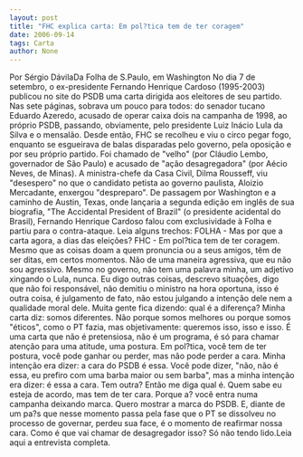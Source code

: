 ```yaml
---
layout: post
title: "FHC explica carta: Em pol?tica tem de ter coragem"
date: 2006-09-14
tags: Carta
author: None
---
```

Por Sérgio DávilaDa Folha de S.Paulo, em Washington
No dia 7 de setembro, o ex-presidente Fernando Henrique Cardoso (1995-2003) publicou no site do PSDB uma carta dirigida aos eleitores de seu partido. Nas sete páginas, sobrava um pouco para todos: do senador tucano Eduardo Azeredo, acusado de operar caixa dois na campanha de 1998, ao próprio PSDB, passando, obviamente, pelo presidente Luiz Inácio Lula da Silva e o mensalão.
Desde então, FHC se recolheu e viu o circo pegar fogo, enquanto se esgueirava de balas disparadas pelo governo, pela oposição e por seu próprio partido. Foi chamado de \"velho\" (por Cláudio Lembo, governador de São Paulo) e acusado de \"ação desagregadora\" (por Aécio Neves, de Minas). A ministra-chefe da Casa Civil, Dilma Rousseff, viu \"desespero\" no que o candidato petista ao governo paulista, Aloizio Mercadante, enxergou \"despreparo\".
De passagem por Washington e a caminho de Austin, Texas, onde lançaria a segunda edição em inglês de sua biografia, \"The Accidental President of Brazil\" (o presidente acidental do Brasil), Fernando Henrique Cardoso falou com exclusividade à Folha e partiu para o contra-ataque. Leia alguns trechos:
FOLHA - Mas por que a carta agora, a dias das eleições?
FHC - Em pol?tica tem de ter coragem. Mesmo que as coisas doam a quem pronuncia ou a seus amigos, têm de ser ditas, em certos momentos. Não de uma maneira agressiva, que eu não sou agressivo. Mesmo no governo, não tem uma palavra minha, um adjetivo xingando o Lula, nunca. Eu digo outras coisas, descrevo situações, digo que não foi responsável, não demitiu o ministro na hora oportuna, isso é outra coisa, é julgamento de fato, não estou julgando a intenção dele nem a qualidade moral dele.
Muita gente fica dizendo: qual é a diferença? Minha carta diz: somos diferentes. Não porque somos melhores ou porque somos \"éticos\", como o PT fazia, mas objetivamente: queremos isso, isso e isso. É uma carta que não é pretensiosa, não é um programa, é só para chamar atenção para uma atitude, uma postura. Em pol?tica, você tem de ter postura, você pode ganhar ou perder, mas não pode perder a cara. Minha intenção era dizer: a cara do PSDB é essa.
Você pode dizer, \"não, não é essa, eu prefiro com uma barba maior ou sem barba\", mas a minha intenção era dizer: é essa a cara. Tem outra? Então me diga qual é. Quem sabe eu esteja de acordo, mas tem de ter cara. Porque a? você entra numa campanha deixando marca. Quero mostrar a marca do PSDB. E, diante de um pa?s que nesse momento passa pela fase que o PT se dissolveu no processo de governar, perdeu sua face, é o momento de reafirmar nossa cara. Como é que vai chamar de desagregador isso? Só não tendo lido.Leia aqui a entrevista completa. 